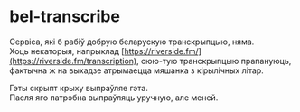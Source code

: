 # bel-transcribe

Сервіса, які б рабіў добрую беларускую транскрыпцыю, няма.   
Хоць некаторыя, напрыклад [https://riverside.fm/](https://riverside.fm/transcription), сюю-тую транскрыпцыю прапануюць, фактычна ж на выхадзе атрымаецца мяшанка з кірылічных літар.

Гэты скрыпт крыху выпраўляе гэта.   
Пасля яго патрэбна выпраўляць уручную, але меней.
